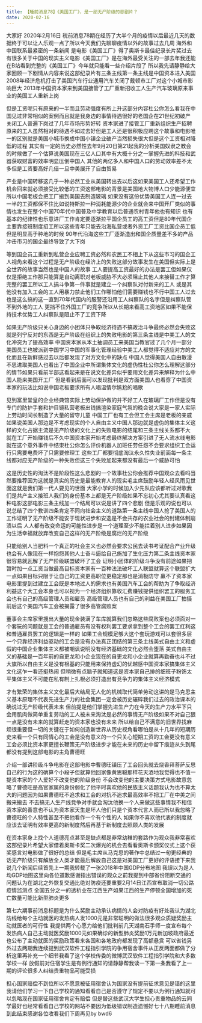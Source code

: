 ```yaml
---
title: 【睡前消息78】《美国工厂》，是一部无产阶级的悲剧片？
date: 2020-02-16
---
```


大家好 2020年2月16日 税前消息78期在经历了大半个月的疫情以后最近几天的数据终于可以让人乐观一点了所以今天我们先聊聊疫情以外的故事过去几周 海外和中国联系最紧密的一条新闻
是电影《美国工厂》得了奥斯卡最佳纪录长片奖过去有很多关于中国的现实主义电影《美国工厂》是在海外最受关注的一部去年我还能在B站看到完整的《美国工厂》今年就只能看一些介绍片段了
所以我先请静静给大家回顾一下剧情从内容来说这部纪录片有三条主线第一条主线是中国资本进入美国2008年经济危机打击了美国汽车行业通用汽车关闭了戴顿市工厂对这个小城市影响巨大
2013年中国资本家来到美国接管了工厂重新招收工人生产汽车玻璃原来事业的美国工人重新上岗

但是工资呢只有原来的一半而且劳动强度有所上升这部分内容杜公你怎么看我在中国见过非常相似的案例而且就是我身边的事情待遇很好的老国企在21世纪初破产关闭工人普遍下岗过了几年市场形势好转
资本家进了接管工厂重新组织生产招聘原来的工人虽然相对的待遇不如过去好但是工人还是很积极应聘这个故事和电影唯一的区别就是美国小城市换成中国小镇企业破产当然损失很大但是这个工资相对降低的过程
其实有一定的历史必然性去年9月20日第21起我的分析美国奴隶之教会的时候做了一个估算说美国现在三亿人口其中有大概十分之一掌握先进的科技和武器获取财富的效率明显压倒中国人
其他的两亿多人和中国人口的劳动效率差不太多但是工资要高好几倍一旦中美展开了自由贸易

产业是中国转移这几乎一种必然工业从美国转出去以后这如果美国工人还希望工作机会回来就必须接受比较低的工资这部电影的背景是美国地大物博人口少能源便宜所以中国老板会把工厂搬到美国去制造玻璃
如果没有这份优势美国工人连一过去一半的工资都保不住比如说特斯拉一种消耗能源少的企业就会来中国开厂类似的事情也发生在整个中国70年代中国普及中学教育以后普通农村青年他也有知识
也有基本的纪律性也乐意进厂工作肯定要逐渐拉平国企员工的高工资但是80年代国企主要靠接班制度招工所以这些青年只能去沿海私营或者外资工厂工资比国企员工低但是明显高于种地的时候
90年代沿海这些工厂逐渐造出和国企质量差不多的产品冲击市习的国企最终导致了大下岗

等到国企员工重新到私营企业应聘工资必然和农民工不相上下从这些市习的国企工人视角来看这个过程是无产阶级在经济上的失败这部分故事发生在美国但实际上是全世界的故事当然也是中国人的故事
工人要提高工资最好的办法是罢工但如果仅仅是拒绝工作那只能算是自动离职对老板威胁不大必须阻止其他人来接替工作才算完整的罢工所以工人搞斗争第一件事就是建立一个纠察队对付新来的工人
或是其他没有加入工会的工人用暴力禁止他们工作哪怕他们需要赚钱也不行中国工人过去也是这么搞的这一直到70年代国内的服警还沿用工人纠察队的名字但是纠察队管不到外地的工人
更挡不住外国工厂的竞争所以从长期来看高工资地区如果不能保持技术优势工人纠察队是阻止不了工资下降

如果无产阶级只关心身边的小团体只争取经济待遇不搞政治斗争最终必然会失败这就是列宁反对的东西是无产阶级在组织上的失败电影的第三条主线是中美工人的文化冲突为了提高效率
中国资本家从本土抽调员工来美国当教官过了几个月一部分美国员工也被派到中国学习中国的军事化管理经验中美工人都觉得不适应对方的文化而且在新鲜感过去以后都发现了对方文化中的缺点
中国人觉得美国人自由散漫不思进取美国人也看出了中国企业中所谓集体文化的虚伪性杜公你怎么理解这部分的情节如果只看前半部这看起来是在说文化差异似乎要用文化差异来解释为什么中国人能来美国开工厂
但是看到后面可以发现批判是双方面美国人也看穿了中国资本家的玩法比如说中国老板要求所有人唱温情尔尴尬的唱歌

见到富里堂皇的企业经典馆实际上劳动保护做的并不好工人在玻璃厂工作但是没有专门的防护手套和护目镜私营老板出钱搞渲染家庭气氛的晚会说大家是一家人实际上劳动时间长制造了大量的留守儿童
中国工厂也有工会但工会主席是老板的亲戚如果说美国人那边是不考虑现实的个人自由主义中国人那边就是虚伪的集体主义这样的文化占据主流是无产阶级的文化上的失败电影的结尾和三条主线关系都不大
就在工厂开始赚钱后不久中国资本家开始考虑最终解决方案引进了无人流水线电影就在这个意外事件中结束杜公你怎么评价机器人加班任劳任怨不会要求组织工会运行只需要电费坏了只需要修理工
这些工厂都要彻底淘汰永久性失业前面每一条主线都对应无产阶级的一种失败但这三个失败加起来都没有最后一个威胁可怕

这是历史性的淘汰不是阶段性这么悲剧的一个故事杜公你会推荐中国观众去看吗当然要推荐因为这就是真实的历史是最能教育人的现实毛主席鼓励年轻人经风雨见世面这就是我们第一代人要见的世面
大家小学的时候加入少先队应该都听过对歌我们是共产主义接班人我们的身份基本上都是无产阶级如果不忘初心尤其要认真看这种电影这部电影三条主线加一个结局可以说是讲了四个悲剧
但是乐观的说也可以说总结了四个教训四条肯定不同向社会主义的道路第一条主线中国人抢了美国人的工作证明了无产阶级不能安于现状进步和安逸是不会共存的农业社会的封建体制崩溃以后
人人都有改变命运的可能性进步是一个道理至少不能拦着别人进步如果因为生活幸福就放弃改变自己这样的无产阶级是腐烂的无产阶级

只能给别人当肥料一个真正的社会主义也必然会要求公民去读书考证配合产业升级也会有人像现在一样抱怨其他人士奋斗逼给自己施加了生化压力第二条主线资本家很容易就瓦解了无产阶级联盟破坏了工会
证明小团体的阶级斗争没有前途如果把暂时加一点工资当做最高目标资本家有一百种法法破坏工人联盟就算这个联盟扩大一点如果目标只限于让自己的工资更高职位更稳定那也是消极防守
赢不了资本家电影里提到过建立工会既是本地过人的需求也有美国汽车工会的帮助为了争取经济利益这个大工会本身也可以视为一个经济组织靠收汇费赚钱提供组织罢工的服务工会也有自己的高级管理人员和雇员
高级管理人员也有自己的利益在美国工厂拍摄前后这个美国汽车工会被揭露了很多高管腐败案

董事会主席家里搜出大量的现金装满了车库就算我们忽略这些腐败案也必须面对一个套玩的问题就是工会的普通雇员有没有权利罢工要求拿到整个工会的罢工红利这和普通雇员罢工的逻辑是一样的
如果工会规模足够大这个套玩游戏可以套很多层一个只靠经济利益驱动的工会是没有办法真正团结的第三条主线美式自由主义和虚假的中国企业集体主义都被嘲讽说明没有经济基础的文化必然会堕落
美式自由主义的基础是一百年前的自更龙和小企业现在的自更龙和小企业就算再勤奋也斗不过大旗所以自由主义是没有根基的只能用来保持虚幻的优越感中国资本家搞集体主义文化这乍一看还挺热闹
但稍微有点脑子就知道这是资本家自己排的细班子粉饰太平集体主义不可能在私有制上扎根必须打造出有竞争力的集体主义经济模式

才有繁荣的集体主义文化最后大结局无人化的机械取代简单劳动这讲的是马克思主义基本原理不代表先进生产力的社会集团一定会被历史碾碎我们过去的政治课本的确说过无产阶级代表未来
但前提是他们掌握先进生产力在今天的生产力水平下只会用肌肉做简单重复劳动的工人被未来淘汰是必然的事情无产阶级如果不对自己狠一点是没有未来的就算赶走的资本家也没有未来
所以给自己不满意的旧世界找麻烦很重要但一切的关键在于如何创造新世界从历史视角看哪怕是从十几年的短期历史来看一个只有同情心的工会是没有意义的一个只关心短期工资的工会更没有意义
工会必须比资本家更擅长鞭策无产阶级进步才能在未来的历史中留下痕迹从头到尾都没有提到这部电影的主角曹德旺

介绍一部讲阶级斗争电影在这部电影中曹德旺镇压了工会回头就去烧香拜菩萨反思自己的行为这的确算个小段子但就算他回家像黄思聪那样花天酒地我觉得也不值一提资本家的个人爱好不改变他的阶级身份
不会改变他的主要决策方式电影故意忽略了曹德旺是高官家属的身份弱化了他平时喜欢他的民族主义话题我认为也不算太大的问题因为如果曹德旺不追求和工会的对抗不追求最高效率不把工厂在中美之间搬来搬去
不去搞无人生产线竞争对手就会淘汰他换一个人来做这些事情我不相信资本家的善意也不认为资本家天生是坏人他们只是个资本代言人而已所以我忽略了曹德旺的个人特性甚至不把他看作一个有个性的人
如果你不喜欢他代表的制度就应该去证明有效率更高的新制度然后再基于新制度去照顾人类的发展

在资本家身上找个人道德亮点甚至是缺点都是非常幼稚的套路作为观众我非常喜欢这部纪录片希望大家借着奥斯卡奖二次爆光的机会去看看奥斯卡颁奖仪式上这个获奖感言对电影做了很好的总结
但是毛主席从马克思的著作中总结过一句更经典的话无产阶级只有解放全人类才能最后解放自己这是对美国工厂更好的评语接下来我说几个新闻后续首先上一期我转载了一张2018年中国GDP分布地图
我误以为是人均GDP地图这里向各位道歉感谢指出错误的观众之前我提到中部省份阻断交通的问题认为在湖北之外恢复交通比绝对防疫还要重要2月14日江西宣布取消一切公路疫情监测点
全国五分之一的透析业在江西生产如果江西的生产停顿全国增加的死亡数量可能比新型肺炎更多

第七六期事前消息标题是为什么奖励主动承认病情的人会对防疫有好处我认为湖北防线给每个主动就医的发热病人发1000元是非常聪明的做法很多观众质疑奖励主动就医者的可行性
我提供两个心愿力给他们批判前几天湖南石手师一度宣布每个发热病人自己主动就医奖励1000元如果确诊的新型肺炎奖励1万元新加坡政府最近也公布了主动就医的奖励政策看来各国和各地政府都发现了高额悬赏
可以省钱另外过去两期我连续提到武汉软件工程指引学院的争用宿舍事件从正反两面都做了分析这里再补充一个细节我看了这个学校传委的微博武汉软件工程指引学院和大多数学校一样
放假前对住宿学生是有例行通知的请静静帮我读一下第一条我看了上一期的评论很多人纠结贵重物品可能受损

担心国家赔偿不到位所以不愿意被征用宿舍认为国家没有提前征求意见是错的这里我请他们学习一下自己学校的通知看看自己是否遵守了规定不要以为例行通知就可以忽略现在国家征用宿舍肯定有赔偿
但是替这些武汉大学生担心贵重物品的云同学最好也经常看看自己学校的网站不要因为低级错误制造遗憾好七十八期睡前消息到此结束感谢各位收看我们下周再见by bwd6